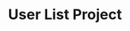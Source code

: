 ---
title: User List Project
position: 3.4
type: get
description: /api/v1/user/list_project/
left_code_blocks:
  - code_block: |-
      $.ajax({
        url: '/api/v1/user/list_project/',
        headers: {
          'Authorization':'Token $TOKEN',
        },
        method: 'GET',
        success: function(data){
          console.log(data);
        }
      });
    title: jQuery
    language: javascript
  - code_block: |-
      r = requests.get("/api/v1/user/list_project/", token="YOUR_TOKEN_KEY")
      print r.text
    title: Python
    language: python
right_code_blocks:
  - code_block: |-
      {
        "is_available": true,
        "project": "string",
        "project_user_name": "string"
      }

    title: Response
    language: json
---